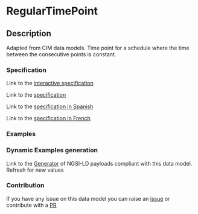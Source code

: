 # RegularTimePoint

## Description 

Adapted from CIM data models. Time point for a schedule where the time between the consecutive points is constant.
### Specification

Link to the [interactive specification](https://swagger.lab.fiware.org/?url=https://smart-data-models.github.io/dataModel.EnergyCIM/RegularTimePoint/swagger.yaml)

Link to the [specification](https://smart-data-models.github.io/dataModel.EnergyCIM/RegularTimePoint/doc/spec.md)

Link to the [specification in Spanish](https://smart-data-models.github.io/dataModel.EnergyCIM/RegularTimePoint/doc/spec_ES.md)

Link to the [specification in French](https://smart-data-models.github.io/dataModel.EnergyCIM/RegularTimePoint/doc/spec_FR.md)
### Examples
### Dynamic Examples generation

Link to the [Generator](https://smartdatamodels.org/extra/ngsi-ld_generator_v0.91.php?schemaUrl=https://raw.githubusercontent.com/smart-data-models/dataModel.EnergyCIM/master/RegularTimePoint/schema.json&email=info@smartdatamodels.org) of NGSI-LD payloads compliant with this data model. Refresh for new values
### Contribution

 If you have any issue on this data model you can raise an [issue](https://github.com/smart-data-models/dataModel.EnergyCIM/issues)  or contribute with a [PR](https://github.com/smart-data-models/dataModel.EnergyCIM/pulls)